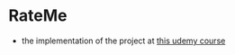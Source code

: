 # RateMe
- the implementation of the project at [this udemy course](https://www.udemy.com/learn-nodejs-by-building-an-employee-to-business-rating-app/)